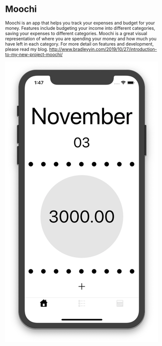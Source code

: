 # Moochi

Moochi is an app that helps you track your expenses and budget for your money. Features include budgeting your income into different categories, saving your expenses to different categories. Moochi is a great visual representation of where you are spending your money and how much you have left in each category. For more detail on features and development, please read my blog.
http://www.bradleyyin.com/2019/10/27/introduction-to-my-new-project-moochi/

![Alt text](MainScreen.png?raw=true "MainScreen")
